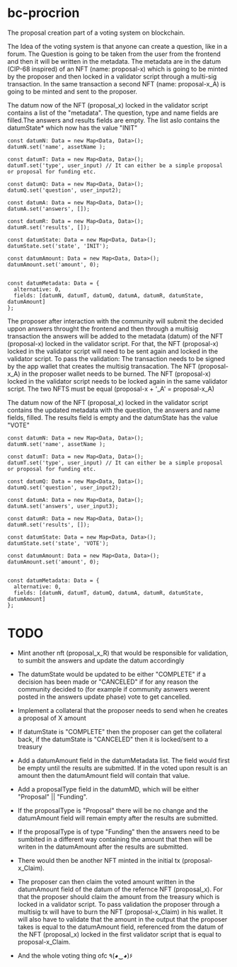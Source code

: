 # bc-procrion
The proposal creation part of a voting system on blockchain.

The Idea of the voting system is that anyone can create a question, like in a forum. The Question is going to be taken from the user from the frontend and then it will be written in the metadata. The metadata are in the datum (CIP-68 inspired) of an NFT (name: proposal-x) which is going to be minted by the proposer and then locked in a validator script through a multi-sig transaction. In the same transaction a second NFT (name: proposal-x_A) is going to be minted and sent to the proposer.

The datum now of the NFT (proposal_x) locked in the validator script contains a list of the "metadata". The question, type and name fields are filled.The answers and results fields are empty. The list aslo contains the datumState* which now has the value "INIT"

```
const datumN: Data = new Map<Data, Data>();
datumN.set('name', assetName );

const datumT: Data = new Map<Data, Data>();
datumT.set('type', user_input) // It can either be a simple proposal or proposal for funding etc. 

const datumQ: Data = new Map<Data, Data>();
datumQ.set('question', user_input2);

const datumA: Data = new Map<Data, Data>();
datumA.set('answers', []);

const datumR: Data = new Map<Data, Data>();
datumR.set('results', []);
  
const datumState: Data = new Map<Data, Data>();
datumState.set('state', 'INIT');

const datumAmount: Data = new Map<Data, Data>();
datumAmount.set('amount', 0);


const datumMetadata: Data = {
  alternative: 0,
  fields: [datumN, datumT, datumQ, datumA, datumR, datumState, datumAmount]
};
```

The proposer after interaction with the community will submit the decided uppon answers throught the frontend and then through a multisig transaction the answers will be added to the metadata (datum) of the NFT (proposal-x) locked in the validator script. For that, the NFT (proposal-x) locked in the validator script will need to be sent again and locked in the validator script. To pass the validation:
The transaction needs to be signed by the app wallet that creates the multisig transacation.
The NFT (proposal-x_A) in the proposer wallet needs to be burned.
The NFT (proposal-x) locked in the validator script needs to be locked again in the same validator script.
The two NFTS must be equal (proposal-x + '_A' = proposal-x_A)

The datum now of the NFT (proposal_x) locked in the validator script contains the updated metadata with the question, the answers and name fields, filled. The results field is empty and the datumState has the value "VOTE" 


```
const datumN: Data = new Map<Data, Data>();
datumN.set('name', assetName );

const datumT: Data = new Map<Data, Data>();
datumT.set('type', user_input) // It can either be a simple proposal or proposal for funding etc. 

const datumQ: Data = new Map<Data, Data>();
datumQ.set('question', user_input2);

const datumA: Data = new Map<Data, Data>();
datumA.set('answers', user_input3);

const datumR: Data = new Map<Data, Data>();
datumR.set('results', []);
  
const datumState: Data = new Map<Data, Data>();
datumState.set('state', 'VOTE');

const datumAmount: Data = new Map<Data, Data>();
datumAmount.set('amount', 0);


const datumMetadata: Data = {
  alternative: 0,
  fields: [datumN, datumT, datumQ, datumA, datumR, datumState, datumAmount]
};
```

# TODO

* Mint another nft (proposal_x_R) that would be responsible for validation, to sumbit the answers and update the datum accordingly
* The datumState would be updated to be either "COMPLETE" if a decision has been made or "CANCELED" if for any reason the community decided to (for example if community asnwers werent posted in the answers update phase) vote to get cancelled.
* Implement a collateral that the proposer needs to send when he creates a proposal of X amount
* If datumState is "COMPLETE" then the proposer can get the collateral back, if the datumState is "CANCELED" then it is locked/sent to a treasury

* Add a datumAmount  field in the datumMetadata list. The field  would first be empty until the results are submitted. If in the voted upon result is an amount then the datumAmount field will contain that value.
* Add a proposalType field in the datumMD, which will be either "Proposal" || "Funding".
* If the proposalType is "Proposal" there will be no change and the datumAmount field will remain empty after the results are submitted.
* If the proposalType is of type "Funding" then the answers need to be sumbited in a different way containing the amount that then will be writen in the datumAmount after the results are submitted.
* There would then be another NFT minted in the initial tx (proposal-x_Claim).
* The proposer can then claim the voted amount written in the datumAmount field of the datum of the refernce NFT (proposal_x). For that the proposer should claim the amount from the treasury which is locked in a validator script. To pass validation the proposer through a multisig tx will have to burn the NFT (proposal-x_Claim) in his wallet. It will also have to validate that the amount in the output that the proposer takes is equal to the datumAmount field, referenced from the datum of the NFT (proposal_x) locked in the first validator script that is equal to proposal-x_Claim.

* And the whole voting thing ofc ٩(◕‿◕)۶
